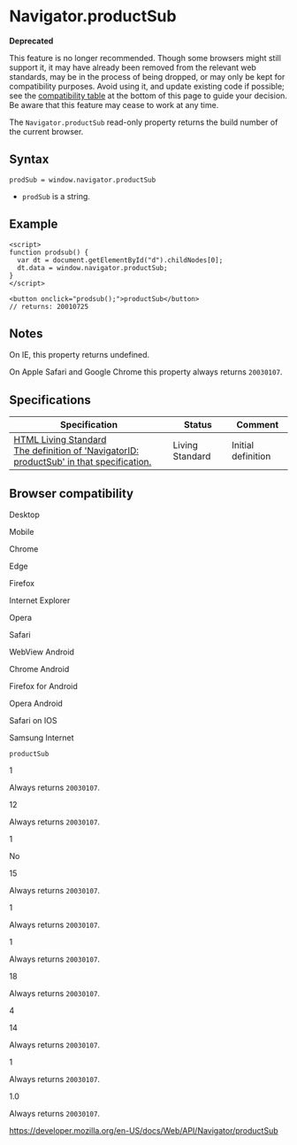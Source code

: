 Navigator.productSub
====================

**Deprecated**

This feature is no longer recommended. Though some browsers might still support it, it may have already been removed from the relevant web standards, may be in the process of being dropped, or may only be kept for compatibility purposes. Avoid using it, and update existing code if possible; see the [compatibility table](#browser_compatibility) at the bottom of this page to guide your decision. Be aware that this feature may cease to work at any time.

The `Navigator.productSub` read-only property returns the build number of the current browser.

Syntax
------

    prodSub = window.navigator.productSub

-   `prodSub` is a string.

Example
-------

    <script>
    function prodsub() {
      var dt = document.getElementById("d").childNodes[0];
      dt.data = window.navigator.productSub;
    }
    </script>

    <button onclick="prodsub();">productSub</button>
    // returns: 20010725

Notes
-----

On IE, this property returns undefined.

On Apple Safari and Google Chrome this property always returns `20030107`.

Specifications
--------------

<table><thead><tr class="header"><th>Specification</th><th>Status</th><th>Comment</th></tr></thead><tbody><tr class="odd"><td><a href="https://html.spec.whatwg.org/multipage/#dom-navigator-productsub">HTML Living Standard<br />
<span class="small">The definition of 'NavigatorID: productSub' in that specification.</span></a></td><td><span class="spec-living">Living Standard</span></td><td>Initial definition</td></tr></tbody></table>

Browser compatibility
---------------------

Desktop

Mobile

Chrome

Edge

Firefox

Internet Explorer

Opera

Safari

WebView Android

Chrome Android

Firefox for Android

Opera Android

Safari on IOS

Samsung Internet

`productSub`

1

Always returns `20030107`.

12

Always returns `20030107`.

1

No

15

Always returns `20030107`.

1

Always returns `20030107`.

1

Always returns `20030107`.

18

Always returns `20030107`.

4

14

Always returns `20030107`.

1

Always returns `20030107`.

1.0

Always returns `20030107`.

<a href="https://developer.mozilla.org/en-US/docs/Web/API/Navigator/productSub" class="_attribution-link">https://developer.mozilla.org/en-US/docs/Web/API/Navigator/productSub</a>

